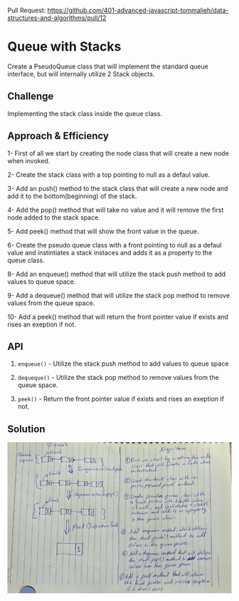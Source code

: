 Pull Request: https://github.com/401-advanced-javascript-tommalieh/data-structures-and-algorithms/pull/12

# Queue with Stacks
Create a PseudoQueue class that will implement the standard queue interface, but will internally utilize 2 Stack objects.

## Challenge
Implementing the stack class inside the queue class.

## Approach & Efficiency

1- First of all we start by creating the node class that will create a new node when invoked.

2- Create the stack class with a top pointing to null as a defaul value.

3- Add an push() method to the stack class that will create a new node and add it to the bottom(beginning) of the stack.

4- Add the pop() method that will take no value and it will remove the first node added to the stack space.

5- Add peek() method that will show the front value in the queue.

6- Create the pseudo queue class with a front pointing to null as a defaul value and instintiates a stack instaces and adds it as a property to the queue class.

8- Add an enqueue() method that will utilize the stack push method to add values to queue space.

9- Add a dequeue() method that will utilize the stack pop method to remove values from the queue space.

10- Add a peek() method that will return the front pointer value if exists and rises an exeption if not.


## API

1. `enqueue()` - Utilize the stack push method to add values to queue space

2. `dequeque()` - Utilize the stack pop method to remove values from the queue space.

3. `peek()` - Return the front pointer value if exists and rises an exeption if not.

## Solution

![whiteboarding](./assets/whiteboarding.jpg)